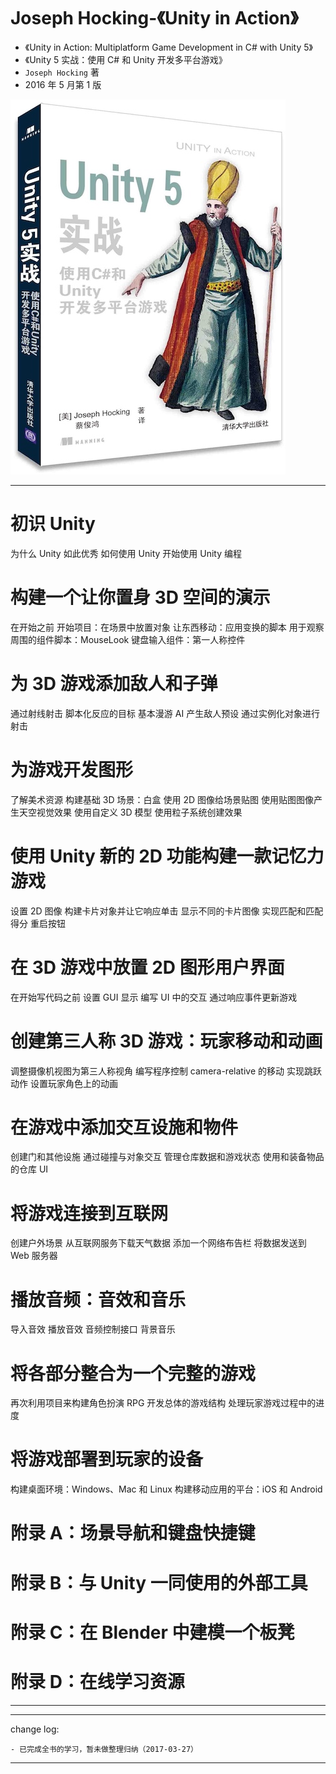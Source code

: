 # Joseph Hocking-《Unity in Action》

* 《Unity in Action: Multiplatform Game Development in C# with Unity 5》
* 《Unity 5 实战：使用 C# 和 Unity 开发多平台游戏》
* `Joseph Hocking` 著
* 2016 年 5 月第 1 版

![](media/14919666490844.jpg)

-------

# 初识 Unity

为什么 Unity 如此优秀
如何使用 Unity
开始使用 Unity 编程

# 构建一个让你置身 3D 空间的演示

在开始之前
开始项目：在场景中放置对象
让东西移动：应用变换的脚本
用于观察周围的组件脚本：MouseLook
键盘输入组件：第一人称控件

# 为 3D 游戏添加敌人和子弹

通过射线射击
脚本化反应的目标
基本漫游 AI
产生敌人预设
通过实例化对象进行射击

# 为游戏开发图形

了解美术资源
构建基础 3D 场景：白盒
使用 2D 图像给场景贴图
使用贴图图像产生天空视觉效果
使用自定义 3D 模型
使用粒子系统创建效果

# 使用 Unity 新的 2D 功能构建一款记忆力游戏

设置 2D 图像
构建卡片对象并让它响应单击
显示不同的卡片图像
实现匹配和匹配得分
重启按钮

# 在 3D 游戏中放置 2D 图形用户界面

在开始写代码之前
设置 GUI 显示
编写 UI 中的交互
通过响应事件更新游戏

# 创建第三人称 3D 游戏：玩家移动和动画

调整摄像机视图为第三人称视角
编写程序控制 camera-relative 的移动
实现跳跃动作
设置玩家角色上的动画

# 在游戏中添加交互设施和物件

创建门和其他设施
通过碰撞与对象交互
管理仓库数据和游戏状态
使用和装备物品的仓库 UI

# 将游戏连接到互联网

创建户外场景
从互联网服务下载天气数据
添加一个网络布告栏
将数据发送到 Web 服务器

# 播放音频：音效和音乐

导入音效
播放音效
音频控制接口
背景音乐

# 将各部分整合为一个完整的游戏

再次利用项目来构建角色扮演 RPG
开发总体的游戏结构
处理玩家游戏过程中的进度

# 将游戏部署到玩家的设备

构建桌面环境：Windows、Mac 和 Linux
构建移动应用的平台：iOS 和 Android

# 附录 A：场景导航和键盘快捷键
# 附录 B：与 Unity 一同使用的外部工具
# 附录 C：在 Blender 中建模一个板凳
# 附录 D：在线学习资源

-------

---

change log: 

	- 已完成全书的学习，暂未做整理归纳（2017-03-27）

---


